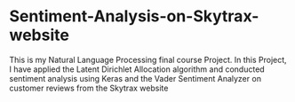 # Sentiment-Analysis-on-Skytrax-website
This is my Natural Language Processing final course Project. In this Project, I have applied the Latent Dirichlet Allocation algorithm and conducted sentiment analysis using Keras and the Vader Sentiment Analyzer on customer reviews from the Skytrax website
